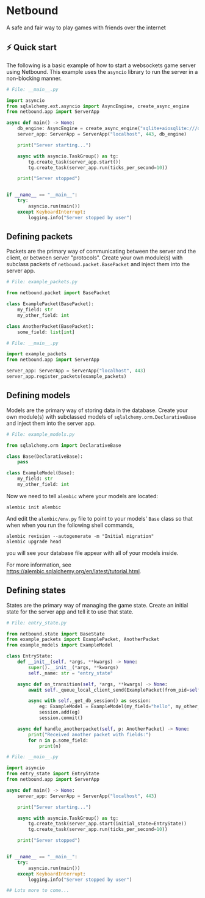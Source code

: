 # Netbound
A safe and fair way to play games with friends over the internet

## ⚡ Quick start
The following is a basic example of how to start a websockets game server using Netbound. This example uses the `asyncio` library to run the server in a non-blocking manner.

```python
# File: __main__.py

import asyncio
from sqlalchemy.ext.asyncio import AsyncEngine, create_async_engine
from netbound.app import ServerApp

async def main() -> None:
    db_engine: AsyncEngine = create_async_engine("sqlite+aiosqlite:///database.sqlite3")
    server_app: ServerApp = ServerApp("localhost", 443, db_engine)

    print("Server starting...")

    async with asyncio.TaskGroup() as tg:
        tg.create_task(server_app.start())
        tg.create_task(server_app.run(ticks_per_second=10))

    print("Server stopped")


if __name__ == "__main__":
    try:
        asyncio.run(main())
    except KeyboardInterrupt:
        logging.info("Server stopped by user")
```

## Defining packets
Packets are the primary way of communicating between the server and the client, or between server "protocols". Create your own module(s) with subclass packets of `netbound.packet.BasePacket` and inject them into the server app.

```python
# File: example_packets.py

from netbound.packet import BasePacket

class ExamplePacket(BasePacket):
    my_field: str
    my_other_field: int

class AnotherPacket(BasePacket):
    some_field: list[int]
```

```python
# File: __main__.py

import example_packets
from netbound.app import ServerApp

server_app: ServerApp = ServerApp("localhost", 443)
server_app.register_packets(example_packets)
```

## Defining models
Models are the primary way of storing data in the database. Create your own module(s) with subclassed models of `sqlalchemy.orm.DeclarativeBase` and inject them into the server app.

```python
# File: example_models.py

from sqlalchemy.orm import DeclarativeBase

class Base(DeclarativeBase):
    pass

class ExampleModel(Base):
    my_field: str
    my_other_field: int
```

Now we need to tell `alembic` where your models are located:
```shell
alembic init alembic
```

And edit the `alembic/env.py` file to point to your models' `Base` class so that when when you run the following shell commands,
```shell
alembic revision --autogenerate -m "Initial migration"
alembic upgrade head
```
you will see your database file appear with all of your models inside.

For more information, see https://alembic.sqlalchemy.org/en/latest/tutorial.html.

## Defining states
States are the primary way of managing the game state. Create an initial state for the server app and tell it to use that state.

```python
# File: entry_state.py

from netbound.state import BaseState
from example_packets import ExamplePacket, AnotherPacket
from example_models import ExampleModel

class EntryState:
    def __init__(self, *args, **kwargs) -> None:
        super().__init__(*args, **kwargs)
        self._name: str = "entry_state"

    async def on_transition(self, *args, **kwargs) -> None:
        await self._queue_local_client_send(ExamplePacket(from_pid=self._pid, my_field="hello", my_other_field=42))

        async with self._get_db_session() as session:
            eg: ExampleModel = ExampleModel(my_field="hello", my_other_field=42)
            session.add(eg)
            session.commit()

    async def handle_anotherpacket(self, p: AnotherPacket) -> None:
        print("Received another packet with fields:")
        for n in p.some_field:
            print(n)
```

```python
# File: __main__.py

import asyncio
from entry_state import EntryState
from netbound.app import ServerApp

async def main() -> None:
    server_app: ServerApp = ServerApp("localhost", 443)

    print("Server starting...")

    async with asyncio.TaskGroup() as tg:
        tg.create_task(server_app.start(initial_state=EntryState))
        tg.create_task(server_app.run(ticks_per_second=10))

    print("Server stopped")


if __name__ == "__main__":
    try:
        asyncio.run(main())
    except KeyboardInterrupt:
        logging.info("Server stopped by user")

## Lots more to come...
